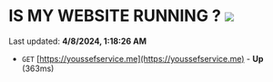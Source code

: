# IS MY WEBSITE RUNNING ? [![](https://img.shields.io/static/v1?label=Sponsor&message=%E2%9D%A4&logo=GitHub&color=%23fe8e86)](https://github.com/sponsors/<username>)

Last updated: **4/8/2024, 1:18:26 AM**

- `GET` [https://youssefservice.me](https://youssefservice.me) - **Up** (363ms)

